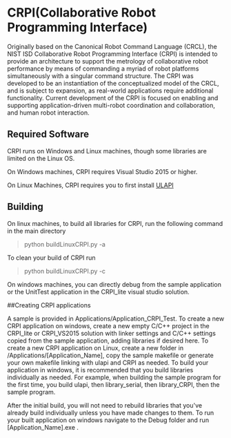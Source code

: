 # CRPI(Collaborative Robot Programming Interface)

Originally based on the Canonical Robot Command Language (CRCL), the NIST ISD Collaborative Robot Programming Interface (CRPI) is intended to provide an architecture to support the metrology of collaborative robot performance by means of commanding a myriad of robot platforms simultaneously with a singular command structure. The CRPI was developed to be an instantiation of the conceptualized model of the CRCL, and is subject to expansion, as real-world applications require additional functionality. Current development of the CRPI is focused on enabling and supporting application-driven multi-robot coordination and collaboration, and human robot interaction.

## Required Software

CRPI runs on Windows and Linux machines, though some libraries are limited on the Linux OS. 

On Windows machines, CRPI requires Visual Studio 2015 or higher. 

On Linux Machines, CRPI requires you to first install [ULAPI](https://github.com/frederickproctor/ulapi)

## Building 

On linux machines, to build all libraries for CRPI, run the following command in the main directory
> python buildLinuxCRPI.py -a

To clean your build of CRPI run
>python buildLinuxCRPI.py -c

On windows machines, you can directly debug from the sample application or the UnitTest application in the CRPI_lite visual studio solution. 


##Creating CRPI applications

A sample is provided in Applications/Application_CRPI_Test.
To create a new CRPI application on windows, create a new empty C/C++ project in the CRPI_lite or CRPI_VS2015 solution with linker settings and C/C++ settings copied from the sample application, adding libraries if desired here.
To create a new CRPI application on Linux, create a new folder in /Applications/[Application_Name], copy the sample makefile or generate your own makefile linking with ulapi and CRPI as needed.
To build your application in windows, it is recommended that you build libraries individually as needed. 
For example, when building the sample program for the first time, you build ulapi, then library_serial, then library_CRPI, then the sample program.  

After the initial build, you will not need to rebuild libraries that you've already build individually unless you have made changes to them.
To run your built application on windows navigate to the Debug folder and run [Application_Name].exe . 


